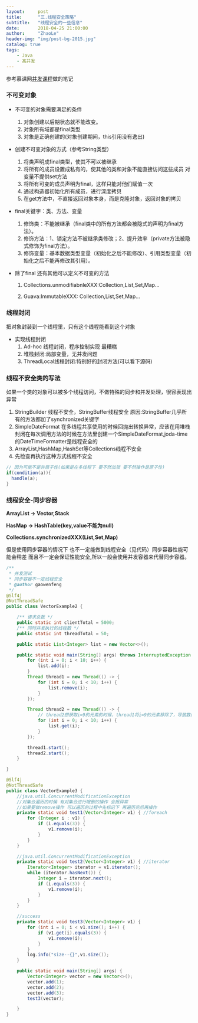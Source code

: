 ```yaml
---
layout:     post
title:      "三.线程安全策略"
subtitle:   "线程安全的一些信息"
date:       2018-04-25 21:00:00
author:     "ZhaoLe"
header-img: "img/post-bg-2015.jpg"
catalog: true
tags:
    - Java
    - 高并发
---
```



参考慕课网[并发课程](https://coding.imooc.com/class/195.html)做的笔记

### 不可变对象

* 不可变的对象需要满足的条件

	1. 对象创建以后期状态就不能改变。
	2. 对象所有域都是final类型
	3. 对象是正确创建的(对象创建期间，this引用没有逸出)

* 创建不可变对象的方式（参考String类型）

	1. 将类声明成final类型，使其不可以被继承
	2. 将所有的成员设置成私有的，使其他的类和对象不能直接访问这些成员
	对变量不提供set方法
	3. 将所有可变的成员声明为final，这样只能对他们赋值一次
	4. 通过构造器初始化所有成员，进行深度拷贝
	5. 在get方法中，不直接返回对象本身，而是克隆对象，返回对象的拷贝

* final关键字：类、方法、变量

	1. 修饰类：不能被继承（final类中的所有方法都会被隐式的声明为final方法）。
	2. 修饰方法：1、锁定方法不被继承类修改；2、提升效率（private方法被隐式修饰为final方法）。
	3. 修饰变量：基本数据类型变量（初始化之后不能修改）、引用类型变量（初始化之后不能再修改其引用）。

* 除了final 还有其他可以定义不可变的方法
	
	1. Collections.unmodifiabnleXXX:Collection,List,Set,Map...
	
	2. Guava:ImmutableXXX: Collection,List,Set,Map...


### 线程封闭
把对象封装到一个线程里，只有这个线程能看到这个对象

* 实现线程封闭
	1. Ad-hoc 线程封闭，程序控制实现 最糟糕
	2. 堆栈封闭:局部变量，无并发问题
	3. ThreadLocal线程封闭:特别好的封闭方法(可以看下源码)

### 线程不安全类的写法
如果一个类的对象可以被多个线程访问，不做特殊的同步和并发处理，很容表现出异常

1. StringBuilder 线程不安全，StringBuffer线程安全
原因:StringBuffer几乎所有的方法都加了synchronized关键字
2. SimpleDateFormat 在多线程共享使用的时候回抛出转换异常，应该在用堆栈封闭在每次调用方法的时候在方法里创建一个SimpleDateFormat,joda-time的DateTimeFormatter是线程安全的
3. ArrayList,HashMap,HashSet等Collections线程不安全
4. 先检查再执行这种方式线程不安全 


```java
// 因为可能不是非原子性(如果是在多线程下 要不然加锁 要不然操作是原子性)
if(condition(a)){
  handle(a);
}
```

### 线程安全-同步容器

**ArrayList -> Vector,Stack**

**HasMap -> HashTable(key,value不能为null)**

**Collections.synchronizedXXX(List,Set,Map)**

但是使用同步容器的情况下 也不一定能做到线程安全（见代码）同步容器性能可能会稍差 而且不一定会保证性能安全,所以一般会使用并发容器来代替同步容器。

```java
/**
 * 并发测试
 * 同步容器不一定线程安全
 * @author gaowenfeng
 */
@Slf4j
@NotThreadSafe
public class VectorExample2 {

    /** 请求总数 */
    public static int clientTotal = 5000;
    /** 同时并发执行的线程数 */
    public static int threadTotal = 50;

    public static List<Integer> list = new Vector<>();

    public static void main(String[] args) throws InterruptedException {
        for (int i = 0; i < 10; i++) {
            list.add(i);
        }
        Thread thread1 = new Thread(() -> {
            for (int i = 0; i < 10; i++) {
                list.remove(i);
            }
        });

        Thread thread2 = new Thread(() -> {
            // thread2想获取i=9的元素的时候，thread1将i=9的元素移除了，导致数组越界
            for (int i = 0; i < 10; i++) {
                list.get(i);
            }
        });

        thread1.start();
        thread2.start();
    }

}
```

```java
@Slf4j
@NotThreadSafe
public class VectorExample3 {
    //java.util.ConcurrentModificationException
    //对集合遍历的时候 有对集合进行增删的操作 会报异常
    //如果要做remove操作 可以遍历的过程中先标记下 再遍历完后再操作
    private static void test1(Vector<Integer> v1) { //foreach
        for (Integer i : v1) {
            if (i.equals(3)) {
                v1.remove(i);
            }
        }
    }

    //java.util.ConcurrentModificationException
    private static void test2(Vector<Integer> v1) { //iterator
        Iterator<Integer> iterator = v1.iterator();
        while (iterator.hasNext()) {
            Integer i = iterator.next();
            if (i.equals(3)) {
                v1.remove(i);
            }
        }
    }

    //success
    private static void test3(Vector<Integer> v1) {
        for (int i = 0; i < v1.size(); i++) {
            if (v1.get(i).equals(3)) {
                v1.remove(i);
            }
        }
        log.info("size--{}",v1.size());
    }

    public static void main(String[] args) {
        Vector<Integer> vector = new Vector<>();
        vector.add(1);
        vector.add(2);
        vector.add(3);
        test3(vector);

    }
}

```